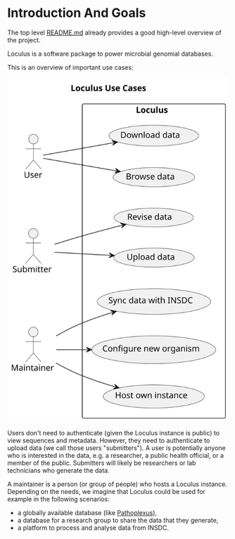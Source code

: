 # Introduction And Goals

The top level [README.md](../README.md) already provides a good high-level overview of the project.

Loculus is a software package to power microbial genomial databases.

This is an overview of important use cases:

![Use Cases](plantuml/01_use_cases.svg)

Users don't need to authenticate (given the Loculus instance is public) to view sequences and metadata.
However, they need to authenticate to upload data (we call those users "submitters").
A user is potentially anyone who is interested in the data, e.g. a researcher, a public health official, or a member of the public.
Submitters will likely be researchers or lab technicians who generate the data.

A maintainer is a person (or group of people) who hosts a Loculus instance.
Depending on the needs, we imagine that Loculus could be used for example in the following scenarios:
* a globally available database (like [Pathoplexus](https://pathoplexus.org/)),
* a database for a research group to share the data that they generate,
* a platform to process and analyse data from INSDC.
